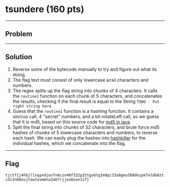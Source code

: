 # tsundere (160 pts)

---

## Problem

---

## Solution
1. Reverse some of the bytecode manually to try and figure out what its doing.
2. The flag text must consist of only lowercase acsii characters and numbers.
3. The regex splits up the flag string into chunks of 4 characters. It calls the `routine1` function on each chunk of 5 characters, and concatenates the results, checking if the final result is equal to the String `TODO - Put right string here`
4. Guess that the `routine1` function is a hashing function. It contains a sin/cos call, 4 "secret" numbers, and a bit rotateLeft call, so we guess that it is md5, based on this source code for [md5 in java](https://rosettacode.org/wiki/MD5/Implementation#Java).
5. Split the final string into chunks of 32 characters, and brute force md5 hashes of chunks of 5 lowercase characters and numbers, to reverse each hash. We can easily plug the hashes into [hashkiller](hashkiller.co.uk) for the individual hashes, which we concatenate into the flag.

---

## Flag
`tjctf{j4hbjllsqyndjonfn6czn40f322p2ttgvbtg1m9pi33o8gmu368dkzpk7nldb8ztcdi3nb6ovjtawtovmmna2a67rjjoz6oun1if}`